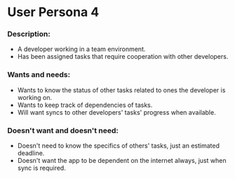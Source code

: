 # User Persona 4

### Description:

- A developer working in a team environment.
- Has been assigned tasks that require cooperation with other developers.

### Wants and needs:

- Wants to know the status of other tasks related to ones the developer is working on.
- Wants to keep track of dependencies of tasks.
- Will want syncs to other developers' tasks' progress when available.

### Doesn't want and doesn't need:

- Doesn't need to know the specifics of others' tasks, just an estimated deadline.
- Doesn't want the app to be dependent on the internet always, just when sync is required.

